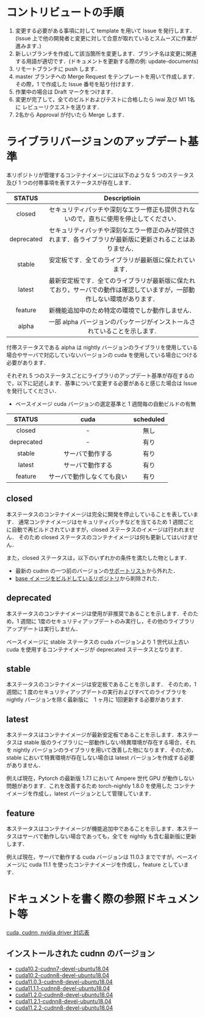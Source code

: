 # コントリビュートの手順

1. 変更する必要がある事項に対して template を用いて Issue を発行します．(Issue 上で他の開発者と変更に対して合意が取れているとスムーズに作業が進みます．)
2. 新しいブランチを作成して該当箇所を変更します．ブランチ名は変更に関連する用語が適切です．(ドキュメントを更新する際の例: update-documents)
3. リモートブランチに push します．
4. master ブランチへの Merge Request をテンプレートを用いて作成します．その際，1 で作成した Issue 番号を貼り付けます．
5. 作業中の場合は Draft マークをつけます．
6. 変更が完了して，全てのビルドおよびテストに合格したら iwai 及び M1 1名に レビューリクエストを送ります．
7. 2名から Approval が付いたら Merge します．

# ライブラリバージョンのアップデート基準

本リポジトリが管理するコンテナイメージには以下のような 5 つのステータス及び 1 つの付帯事項を表すステータスが存在します．

|  STATUS  |Descriptioin|
|:--------:|:----------:|
|  closed  |セキュリティパッチや深刻なエラー修正も提供されないので，直ちに使用を停止してください．|
|deprecated|セキュリティパッチや深刻なエラー修正のみが提供されます．各ライブラリが最新版に更新されることはありません．|
|  stable  |安定板です．全てのライブラリが最新版に保たれています．|
|  latest  |最新安定板です．全てのライブラリが最新版に保たれており，サーバでの動作は確認していますが，一部動作しない環境があります．|
|  feature |新機能追加中のため特定の環境でしか動作しません．|
|   alpha  |一部 alpha バージョンのパッケージがインストールされていることを示します.|

付帯ステータスである alpha は nightly バージョンのライブラリを使用している場合やサーバで対応していないバージョンの cuda を使用している場合につける必要があります．


それぞれ 5 つのステータスごとにライブラリのアップデート基準が存在するので，以下に記述します．基準について変更する必要があると感じた場合は Issue を発行してください．

- ベースイメージ cuda バージョンの選定基準と 1 週間毎の自動ビルドの有無

|STATUS|cuda|scheduled|
|:----:|:--:|:-------:|
|closed|-|無し|
|deprecated|-|有り|
|stable|サーバで動作する|有り|
|latest|サーバで動作する|有り|
|feature|サーバで動作しなくても良い|有り|


## closed

本ステータスのコンテナイメージは完全に開発を停止していることを表しています．
通常コンテナイメージはセキュリティパッチなどを当てるため 1 週間ごとに自動で再ビルドされていますが，closed ステータスのイメージは行われません．
そのため closed ステータスのコンテナイメージは何も更新してはいけません．

また，closed ステータスは，以下のいずれかの条件を満たした物とします．

- 最新の cudnn の一つ前のバージョンの[サポートリスト](https://docs.nvidia.com/deeplearning/cudnn/support-matrix/index.html)から外れた．
- [base イメージをビルドしているリポジトリ](https://gitlab.com/nvidia/container-images/cuda)から削除された．


## deprecated

本ステータスのコンテナイメージは使用が非推奨であることを示します．そのため，1 週間に 1度のセキュリティアップデートのみ実行し，その他のライブラリアップデートは実行しません．

ベースイメージに stable ステータスの cuda バージョンより 1 世代以上古い cuda を使用するコンテナイメージが deprecated ステータスとなります．

## stable

本ステータスのコンテナイメージは安定板であることを示します． そのため，1 週間に 1 度のセキュリティアップデートの実行およびすべてのライブラリを nightly バージョンを除く最新版に　1 ヶ月に 1回更新する必要があります.

## latest

本ステータスはコンテナイメージが最新安定板であることを示します．本ステータスは stable 版のライブラリに一部動作しない特異環境が存在する場合，それを nightly バージョンのライブラリを用いて改善した物になります．そのため，stable において特異環境が存在しない場合は latest バージョンを作成する必要がありません．

例えば現在，Pytorch の最新版 1.7.1 において Ampere 世代 GPU が動作しない問題があります．これを改善するため torch-nightly 1.8.0 を使用した コンテナイメージを作成し，latest バージョンとして管理しています．

## feature

本ステータスはコンテナイメージが機能追加中であることを示します．本ステータスはサーバで動作しない場合であっても，全てを nightly も含む最新版に更新します．

例えば現在，サーバで動作する cuda バージョンは 11.0.3 までですが，ベースイメージに cuda 11.1 を使ったコンテナイメージを作成し，feature としています．

# ドキュメントを書く際の参照ドキュメント等

[cuda, cudnn, nvidia driver 対応表](https://docs.nvidia.com/deeplearning/cudnn/support-matrix/index.html)

## インストールされた cudnn のバージョン

- [cuda10.2-cudnn7-devel-ubuntu18.04](https://gitlab.com/nvidia/container-images/cuda/-/blob/master/dist/10.2/ubuntu18.04-x86_64/devel/cudnn7/Dockerfile#L5)
- [cuda10.2-cudnn8-devel-ubuntu18.04](https://gitlab.com/nvidia/container-images/cuda/-/blob/master/dist/10.2/ubuntu18.04-x86_64/devel/cudnn8/Dockerfile#L5)
- [cuda11.0.3-cudnn8-devel-ubuntu18.04](https://gitlab.com/nvidia/container-images/cuda/-/blob/master/dist/11.0.3/ubuntu18.04-x86_64/devel/cudnn8/Dockerfile#L5)
- [cuda11.1.1-cudnn8-devel-ubuntu18.04](https://gitlab.com/nvidia/container-images/cuda/-/blob/master/dist/11.1.1/ubuntu18.04-x86_64/devel/cudnn8/Dockerfile#L5)
- [cuda11.2.0-cudnn8-devel-ubuntu18.04](https://gitlab.com/nvidia/container-images/cuda/-/blob/master/dist/11.2.0/ubuntu18.04-x86_64/devel/cudnn8/Dockerfile#L5)
- [cuda11.2.1-cudnn8-devel-ubuntu18.04](https://gitlab.com/nvidia/container-images/cuda/-/blob/master/dist/11.2.1/ubuntu18.04-x86_64/devel/cudnn8/Dockerfile#L5)
- [cuda11.2.2-cudnn8-devel-ubuntu18.04](https://gitlab.com/nvidia/container-images/cuda/-/blob/master/dist/11.2.2/ubuntu18.04-x86_64/devel/cudnn8/Dockerfile#L5)

